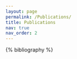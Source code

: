 ```yaml
---
layout: page
permalink: /Publications/
title: Publications
nav: true
nav_order: 2
---
```


<!-- _pages/publications.md -->

<!-- Bibsearch Feature -->

<div class="publications">

{% bibliography %}

</div>
